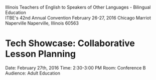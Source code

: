 Illinois Teachers of English to Speakers of Other Languages - Bilingual Education
<br>
ITBE's 42nd Annual Convention
February 26-27, 2016
Chicago Marriot Naperville
Naperville, Illinois 60563

# Tech Showcase: Collaborative Lesson Planning
Date: February 27th, 2016
Time: 2:30-3:00 PM
Room: Conference B
Audience: Adult Education
